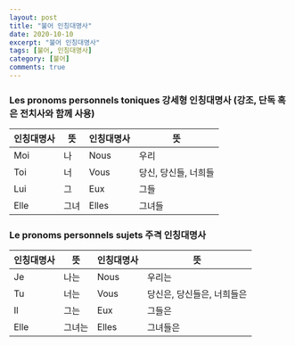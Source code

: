 ```yaml
---
layout: post
title: "불어 인칭대명사"
date: 2020-10-10
excerpt: "불어 인칭대명사"
tags: [불어, 인칭대명사]
category: [불어]
comments: true
---
```


### Les pronoms personnels toniques 강세형 인칭대명사 (강조, 단독 혹은 전치사와 함께 사용)  
|인칭대명사|뜻|인칭대명사|뜻|
|----|---|---|---|
|Moi|나|Nous|우리|
|Toi|너|Vous|당신, 당신들, 너희들|
|Lui|그|Eux|그들|
|Elle|그녀|Elles|그녀들|  

### Le pronoms personnels sujets 주격 인칭대명사  
|인칭대명사|뜻|인칭대명사|뜻|
|----|---|---|---|
|Je|나는|Nous|우리는|
|Tu|너는|Vous|당신은, 당신들은, 너희들은|
|Il|그는|Eux|그들은|
|Elle|그녀는|Elles|그녀들은|  
